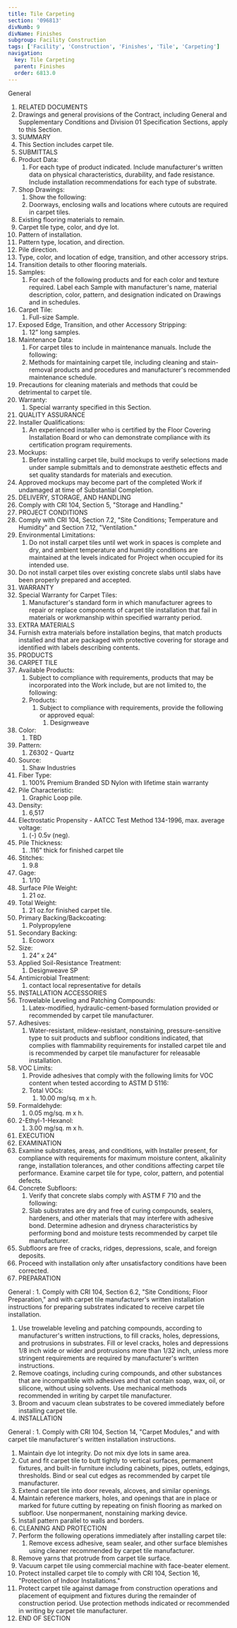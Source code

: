 ```yaml
---
title: Tile Carpeting
section: '096813'
divNumb: 9
divName: Finishes
subgroup: Facility Construction
tags: ['Facility', 'Construction', 'Finishes', 'Tile', 'Carpeting']
navigation:
  key: Tile Carpeting
  parent: Finishes
  order: 6813.0
---
```



General
   1. RELATED DOCUMENTS
   1. Drawings and general provisions of the Contract, including General and Supplementary Conditions and Division 01 Specification Sections, apply to this Section.
   1. SUMMARY
   1. This Section includes carpet tile.
   1. SUBMITTALS
   1. Product Data:
      1. For each type of product indicated. Include manufacturer's written data on physical characteristics, durability, and fade resistance. Include installation recommendations for each type of substrate.
   1. Shop Drawings:
      1. Show the following:
      1. Doorways, enclosing walls and locations where cutouts are required in carpet tiles.
   1. Existing flooring materials to remain.
   1. Carpet tile type, color, and dye lot.
   1. Pattern of installation.
   1. Pattern type, location, and direction.
   1. Pile direction.
   1. Type, color, and location of edge, transition, and other accessory strips.
   1. Transition details to other flooring materials.
   1. Samples:
      1. For each of the following products and for each color and texture required. Label each Sample with manufacturer's name, material description, color, pattern, and designation indicated on Drawings and in schedules.
   1. Carpet Tile:
      1. Full-size Sample.
   1. Exposed Edge, Transition, and other Accessory Stripping:
      1. 12” long samples.
   1. Maintenance Data:
      1. For carpet tiles to include in maintenance manuals. Include the following:
      1. Methods for maintaining carpet tile, including cleaning and stain-removal products and procedures and manufacturer's recommended maintenance schedule.
   1. Precautions for cleaning materials and methods that could be detrimental to carpet tile.
   1. Warranty:
      1. Special warranty specified in this Section.
   1. QUALITY ASSURANCE
   1. Installer Qualifications:
      1. An experienced installer who is certified by the Floor Covering Installation Board or who can demonstrate compliance with its certification program requirements.
   1. Mockups:
      1. Before installing carpet tile, build mockups to verify selections made under sample submittals and to demonstrate aesthetic effects and set quality standards for materials and execution.
   1. Approved mockups may become part of the completed Work if undamaged at time of Substantial Completion.
   1. DELIVERY, STORAGE, AND HANDLING
   1. Comply with CRI 104, Section 5, "Storage and Handling."
   1. PROJECT CONDITIONS
   1. Comply with CRI 104, Section 7.2, "Site Conditions; Temperature and Humidity" and Section 7.12, "Ventilation."
   1. Environmental Limitations:
      1. Do not install carpet tiles until wet work in spaces is complete and dry, and ambient temperature and humidity conditions are maintained at the levels indicated for Project when occupied for its intended use.
   1. Do not install carpet tiles over existing concrete slabs until slabs have been properly prepared and accepted.
   1. WARRANTY
   1. Special Warranty for Carpet Tiles:
      1. Manufacturer's standard form in which manufacturer agrees to repair or replace components of carpet tile installation that fail in materials or workmanship within specified warranty period.
   1. EXTRA MATERIALS
   1. Furnish extra materials before installation begins, that match products installed and that are packaged with protective covering for storage and identified with labels describing contents.
   1. PRODUCTS
   1. CARPET TILE
   1. Available Products:
      1. Subject to compliance with requirements, products that may be incorporated into the Work include, but are not limited to, the following:
      1. Products:
         1. Subject to compliance with requirements, provide the following or approved equal:
               1. Designweave
   1. Color:
      1. TBD
   1. Pattern:
      1. Z6302 - Quartz
   1. Source:
      1. Shaw Industries
   1. Fiber Type:
      1. 100% Premium Branded SD Nylon with lifetime stain warranty
   1. Pile Characteristic:
      1. Graphic Loop pile.
   1. Density:
      1. 6,517
   1. Electrostatic Propensity - AATCC Test Method 134-1996, max. average voltage:
      1. (-) 0.5v (neg).
   1. Pile Thickness:
      1. .116” thick for finished carpet tile
   1. Stitches:
      1. 9.8
   1. Gage:
      1. 1/10
   1. Surface Pile Weight:
      1. 21 oz.
   1. Total Weight:
      1. 21 oz.for finished carpet tile.
   1. Primary Backing/Backcoating:
      1. Polypropylene
   1. Secondary Backing:
      1. Ecoworx
   1. Size:
      1. 24” x 24”
   1. Applied Soil-Resistance Treatment:
      1. Designweave SP
   1. Antimicrobial Treatment:
      1. contact local representative for details
   1. INSTALLATION ACCESSORIES
   1. Trowelable Leveling and Patching Compounds:
      1. Latex-modified, hydraulic-cement-based formulation provided or recommended by carpet tile manufacturer.
   1. Adhesives:
      1. Water-resistant, mildew-resistant, nonstaining, pressure-sensitive type to suit products and subfloor conditions indicated, that complies with flammability requirements for installed carpet tile and is recommended by carpet tile manufacturer for releasable installation.
   1. VOC Limits:
      1. Provide adhesives that comply with the following limits for VOC content when tested according to ASTM D 5116:
      1. Total VOCs:
         1. 10.00 mg/sq. m x h.
   1. Formaldehyde:
      1. 0.05 mg/sq. m x h.
   1. 2-Ethyl-1-Hexanol:
      1. 3.00 mg/sq. m x h.
   1. EXECUTION
   1. EXAMINATION
   1. Examine substrates, areas, and conditions, with Installer present, for compliance with requirements for maximum moisture content, alkalinity range, installation tolerances, and other conditions affecting carpet tile performance. Examine carpet tile for type, color, pattern, and potential defects.
   1. Concrete Subfloors:
      1. Verify that concrete slabs comply with ASTM F 710 and the following:
      1. Slab substrates are dry and free of curing compounds, sealers, hardeners, and other materials that may interfere with adhesive bond. Determine adhesion and dryness characteristics by performing bond and moisture tests recommended by carpet tile manufacturer.
   1. Subfloors are free of cracks, ridges, depressions, scale, and foreign deposits.
   1. Proceed with installation only after unsatisfactory conditions have been corrected.
   1. PREPARATION

General
:
      1. Comply with CRI 104, Section 6.2, "Site Conditions; Floor Preparation," and with carpet tile manufacturer's written installation instructions for preparing substrates indicated to receive carpet tile installation.
   1. Use trowelable leveling and patching compounds, according to manufacturer's written instructions, to fill cracks, holes, depressions, and protrusions in substrates. Fill or level cracks, holes and depressions 1/8 inch wide or wider and protrusions more than 1/32 inch, unless more stringent requirements are required by manufacturer's written instructions.
   1. Remove coatings, including curing compounds, and other substances that are incompatible with adhesives and that contain soap, wax, oil, or silicone, without using solvents. Use mechanical methods recommended in writing by carpet tile manufacturer.
   1. Broom and vacuum clean substrates to be covered immediately before installing carpet tile.
   1. INSTALLATION

General
:
      1. Comply with CRI 104, Section 14, "Carpet Modules," and with carpet tile manufacturer's written installation instructions.
   1. Maintain dye lot integrity. Do not mix dye lots in same area.
   1. Cut and fit carpet tile to butt tightly to vertical surfaces, permanent fixtures, and built-in furniture including cabinets, pipes, outlets, edgings, thresholds. Bind or seal cut edges as recommended by carpet tile manufacturer.
   1. Extend carpet tile into door reveals, alcoves, and similar openings.
   1. Maintain reference markers, holes, and openings that are in place or marked for future cutting by repeating on finish flooring as marked on subfloor. Use nonpermanent, nonstaining marking device.
   1. Install pattern parallel to walls and borders.
   1. CLEANING AND PROTECTION
   1. Perform the following operations immediately after installing carpet tile:
      1. Remove excess adhesive, seam sealer, and other surface blemishes using cleaner recommended by carpet tile manufacturer.
   1. Remove yarns that protrude from carpet tile surface.
   1. Vacuum carpet tile using commercial machine with face-beater element.
   1. Protect installed carpet tile to comply with CRI 104, Section 16, "Protection of Indoor Installations."
   1. Protect carpet tile against damage from construction operations and placement of equipment and fixtures during the remainder of construction period. Use protection methods indicated or recommended in writing by carpet tile manufacturer.
   1. END OF SECTION

